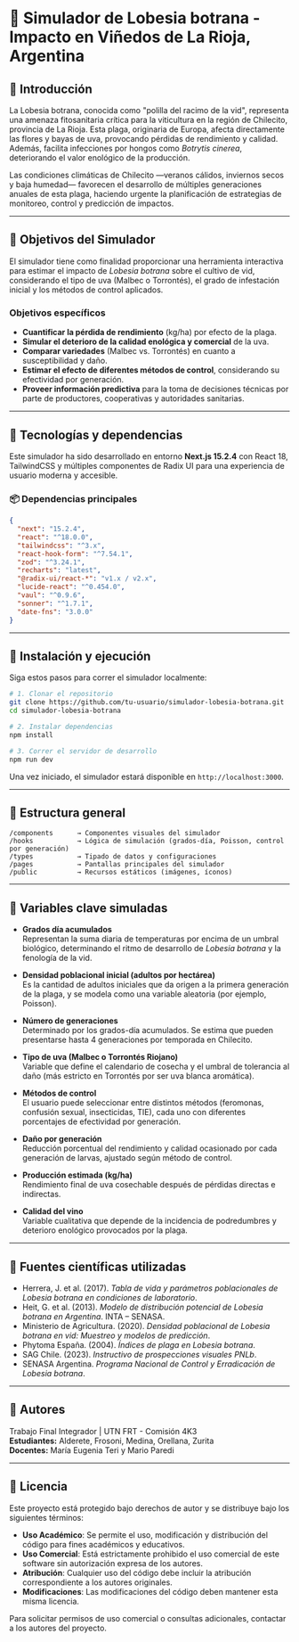 # 🐛 Simulador de Lobesia botrana - Impacto en Viñedos de La Rioja, Argentina

## 🌿 Introducción

La Lobesia botrana, conocida como "polilla del racimo de la vid", representa una amenaza fitosanitaria crítica para la viticultura en la región de Chilecito, provincia de La Rioja. Esta plaga, originaria de Europa, afecta directamente las flores y bayas de uva, provocando pérdidas de rendimiento y calidad. Además, facilita infecciones por hongos como *Botrytis cinerea*, deteriorando el valor enológico de la producción.

Las condiciones climáticas de Chilecito —veranos cálidos, inviernos secos y baja humedad— favorecen el desarrollo de múltiples generaciones anuales de esta plaga, haciendo urgente la planificación de estrategias de monitoreo, control y predicción de impactos.

---

## 🎯 Objetivos del Simulador

El simulador tiene como finalidad proporcionar una herramienta interactiva para estimar el impacto de *Lobesia botrana* sobre el cultivo de vid, considerando el tipo de uva (Malbec o Torrontés), el grado de infestación inicial y los métodos de control aplicados.

### Objetivos específicos

- **Cuantificar la pérdida de rendimiento** (kg/ha) por efecto de la plaga.
- **Simular el deterioro de la calidad enológica y comercial** de la uva.
- **Comparar variedades** (Malbec vs. Torrontés) en cuanto a susceptibilidad y daño.
- **Estimar el efecto de diferentes métodos de control**, considerando su efectividad por generación.
- **Proveer información predictiva** para la toma de decisiones técnicas por parte de productores, cooperativas y autoridades sanitarias.

---

## 🔧 Tecnologías y dependencias

Este simulador ha sido desarrollado en entorno **Next.js 15.2.4** con React 18, TailwindCSS y múltiples componentes de Radix UI para una experiencia de usuario moderna y accesible.

### 📦 Dependencias principales

```json
{
  "next": "15.2.4",
  "react": "^18.0.0",
  "tailwindcss": "^3.x",
  "react-hook-form": "^7.54.1",
  "zod": "^3.24.1",
  "recharts": "latest",
  "@radix-ui/react-*": "v1.x / v2.x",
  "lucide-react": "^0.454.0",
  "vaul": "^0.9.6",
  "sonner": "^1.7.1",
  "date-fns": "3.0.0"
}
```

---

## 🚀 Instalación y ejecución

Siga estos pasos para correr el simulador localmente:

```bash
# 1. Clonar el repositorio
git clone https://github.com/tu-usuario/simulador-lobesia-botrana.git
cd simulador-lobesia-botrana

# 2. Instalar dependencias
npm install

# 3. Correr el servidor de desarrollo
npm run dev
```

Una vez iniciado, el simulador estará disponible en `http://localhost:3000`.

---

## 📂 Estructura general

```
/components      → Componentes visuales del simulador
/hooks           → Lógica de simulación (grados-día, Poisson, control por generación)
/types           → Tipado de datos y configuraciones
/pages           → Pantallas principales del simulador
/public          → Recursos estáticos (imágenes, íconos)
```

---

## 🧪 Variables clave simuladas

- **Grados día acumulados**  
  Representan la suma diaria de temperaturas por encima de un umbral biológico, determinando el ritmo de desarrollo de *Lobesia botrana* y la fenología de la vid.

- **Densidad poblacional inicial (adultos por hectárea)**  
  Es la cantidad de adultos iniciales que da origen a la primera generación de la plaga, y se modela como una variable aleatoria (por ejemplo, Poisson).

- **Número de generaciones**  
  Determinado por los grados-día acumulados. Se estima que pueden presentarse hasta 4 generaciones por temporada en Chilecito.

- **Tipo de uva (Malbec o Torrontés Riojano)**  
  Variable que define el calendario de cosecha y el umbral de tolerancia al daño (más estricto en Torrontés por ser uva blanca aromática).

- **Métodos de control**  
  El usuario puede seleccionar entre distintos métodos (feromonas, confusión sexual, insecticidas, TIE), cada uno con diferentes porcentajes de efectividad por generación.

- **Daño por generación**  
  Reducción porcentual del rendimiento y calidad ocasionado por cada generación de larvas, ajustado según método de control.

- **Producción estimada (kg/ha)**  
  Rendimiento final de uva cosechable después de pérdidas directas e indirectas.

- **Calidad del vino**  
  Variable cualitativa que depende de la incidencia de podredumbres y deterioro enológico provocados por la plaga.

---

## 📖 Fuentes científicas utilizadas

- Herrera, J. et al. (2017). *Tabla de vida y parámetros poblacionales de Lobesia botrana en condiciones de laboratorio*. 
- Heit, G. et al. (2013). *Modelo de distribución potencial de Lobesia botrana en Argentina*. INTA – SENASA.
- Ministerio de Agricultura. (2020). *Densidad poblacional de Lobesia botrana en vid: Muestreo y modelos de predicción*.
- Phytoma España. (2004). *Índices de plaga en Lobesia botrana*.
- SAG Chile. (2023). *Instructivo de prospecciones visuales PNLb*.
- SENASA Argentina. *Programa Nacional de Control y Erradicación de Lobesia botrana*.

---

## 👥 Autores

Trabajo Final Integrador | UTN FRT - Comisión 4K3  
**Estudiantes:** Alderete, Frosoni, Medina, Orellana, Zurita  
**Docentes:** María Eugenia Teri y Mario Paredi

---

## 📄 Licencia

Este proyecto está protegido bajo derechos de autor y se distribuye bajo los siguientes términos:

- **Uso Académico**: Se permite el uso, modificación y distribución del código para fines académicos y educativos.
- **Uso Comercial**: Está estrictamente prohibido el uso comercial de este software sin autorización expresa de los autores.
- **Atribución**: Cualquier uso del código debe incluir la atribución correspondiente a los autores originales.
- **Modificaciones**: Las modificaciones del código deben mantener esta misma licencia.

Para solicitar permisos de uso comercial o consultas adicionales, contactar a los autores del proyecto.
